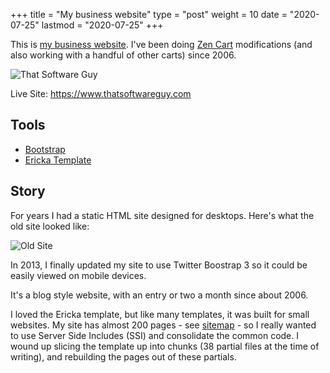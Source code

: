 +++
title = "My business website"
type = "post"
weight = 10
date = "2020-07-25"
lastmod = "2020-07-25"
+++

This is [my business website](https://www.thatsoftwareguy.com).  I've been doing 
[Zen Cart](https://www.zen-cart.com)
modifications (and also working with a handful of other carts) 
since 2006.

<!--more-->

![That Software Guy](/images/tsg.jpeg)

Live Site: <https://www.thatsoftwareguy.com>


## Tools
* [Bootstrap](http://getbootstrap.com/)
* [Ericka Template](https://www.behance.net/gallery/5842843/Ericka-Responsive-Bootstrap-Template)

## Story
For years I had a static HTML site designed for desktops.
Here's what the old site looked like: 

![Old Site](https://www.thatsoftwareguy.com/img/site-graphics/old_site_thumb.png)

In 2013, I finally updated my site to use Twitter Boostrap 3 
so it could be easily viewed on mobile devices.  

It's a blog style website, with an entry or two a month since about 2006.  

I loved the Ericka template, but like many templates, it was built 
for small websites.  My site has almost 200 pages - see [sitemap](http://www.thatsoftwareguy.com/sitemap.html) - so I really wanted to use Server Side Includes
(SSI) and consolidate the common code. I wound up slicing the
template up into chunks (38 partial files at the time of writing),
and rebuilding the pages out of these partials.  
